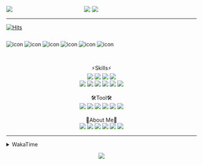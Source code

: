 
  
<p align="center">
<img src="https://capsule-render.vercel.app/api?type=Waving&color=timeGradient&height=300&section=header&text=Backend%20Developer&fontSize=90&fontAlignY=30&desc=It's%20My%20World!&descSize=40"/>

<img src="http://mazassumnida.wtf/api/v2/generate_badge?boj=keinetwork" style="float: left;  width: 40%; max-height=100%;"/>
<img src="https://github-readme-stats.vercel.app/api?username=keinetwork&hide=stars&count_private=true&show_icons=true&theme=radical&bg_color=DEG,7F7FD5,86A8E7,91eae4&title_color=fff&text_color=fff" style="float: right;  width: 55%; max-height=100%;"/>
</p>

<!--![Top Langs](https://github-readme-stats.vercel.app/api/top-langs/?username=keinetwork)-->
<!--![김영석's wakatime stats](https://github-readme-stats.vercel.app/api/wakatime?username=keinetwork)-->
---
[![Hits](https://hits.seeyoufarm.com/api/count/incr/badge.svg?url=https%3A%2F%2Fgithub.com%2Fkeinetwork%2Fkeinetwork&count_bg=%2379C83D&title_bg=%23555555&icon=&icon_color=%23E7E7E7&title=hits&edge_flat=false)](https://hits.seeyoufarm.com)

<div style="display: flex; align-items: flex-start;">
<p align="center">
<img src="https://techstack-generator.vercel.app/java-icon.svg" alt="icon" width="65" height="65" />
<img src="https://techstack-generator.vercel.app/js-icon.svg" alt="icon" width="65" height="65" />
<img src="https://techstack-generator.vercel.app/github-icon.svg" alt="icon" width="65" height="65" />
<img src="https://techstack-generator.vercel.app/mysql-icon.svg" alt="icon" width="65" height="65" />
<img src="https://techstack-generator.vercel.app/python-icon.svg" alt="icon" width="65" height="65" />
<img src="https://techstack-generator.vercel.app/prettier-icon.svg" alt="icon" width="65" height="65" />
</p>
</div>

<p align="center">
<br>⚡Skills⚡<br>
<img src="https://img.shields.io/badge/Java-007396?style=flat-square&logo=Java&logoColor=white" />
<img src="https://img.shields.io/badge/Spring-6DB33F?style=flat-square&logo=Spring&logoColor=white" />
<img src="https://img.shields.io/badge/Spring Boot-6DB33F?style=flat-square&logo=SpringBoot&logoColor=white" />
<img src="https://img.shields.io/badge/Python-3776AB?style=flat-square&logo=Python&logoColor=white" /><br>
<img src="https://img.shields.io/badge/Mysql-4479A1?style=flat-square&logo=Mysql&logoColor=white" />
<img src="https://img.shields.io/badge/MariaDB-003545?style=flat-square&logo=MariaDB&logoColor=white" />
<img src="https://img.shields.io/badge/Oracle-F80000?style=flat-square&logo=Oracle&logoColor=white" />
<img src="https://img.shields.io/badge/HTML5-E34F26?style=flat-square&logo=HTML5&logoColor=white" />
<img src="https://img.shields.io/badge/CSS3-1572B6?style=flat-square&logo=CSS3&logoColor=white" />
<img src="https://img.shields.io/badge/Javascript-F7DF1E?style=flat-square&logo=Javascript&logoColor=black" />
<br><br>🛠️Tool🛠️ <br>
<img src="https://img.shields.io/badge/Git-F05032?style=flat-square&logo=Git&logoColor=white" />
<img src="https://img.shields.io/badge/Github-181717?style=flat-square&logo=Github&logoColor=white" />
<img src="https://img.shields.io/badge/Eclipse-2C2255?style=flat-square&logo=Eclipse&logoColor=white" />
<img src="https://img.shields.io/badge/IntelliJ IDEA-000000?style=flat-square&logo=IntelliJIDEA&logoColor=white" />
<img src="https://img.shields.io/badge/Visual Studio Code-007ACC?style=flat-square&logo=VisualStudioCode&logoColor=white" />
<img src="https://img.shields.io/badge/Slack-4A154B?style=flat-square&logo=Slack&logoColor=white" />
<br><br>🥳About Me🥳<br>
<img src="https://img.shields.io/badge/Gmail-EA4335?style=flat-square&logo=Gmail&logoColor=white" />
<img src="https://img.shields.io/badge/KakaoTalk-FFCD00?style=flat-square&logo=KakaoTalk&logoColor=white" />
<img src="https://img.shields.io/badge/Telegram-26A5E4?style=flat-square&logo=Telegram&logoColor=white" />
<img src="https://img.shields.io/badge/Velog-20C997?style=flat-square&logo=Velog&logoColor=white" />
<img src="https://img.shields.io/badge/Notion-000000?style=flat-square&logo=Notion&logoColor=white" />
<img src="https://img.shields.io/badge/Instagram-E4405F?style=flat-square&logo=Instagram&logoColor=white" />
</p>

---

<details>
<summary>WakaTime</summary>
<div markdown="1">

<!--START_SECTION:waka-->
![Code Time](http://img.shields.io/badge/Code%20Time-0%20secs-blue)

![Profile Views](http://img.shields.io/badge/Profile%20Views-1-blue)

**저는 아침형 인간이에요. 🐤** 

```text
🌞 아침         56 commits     ████░░░░░░░░░░░░░░░░░░░░░   18.18% 
🌆 낮　         129 commits    ██████████░░░░░░░░░░░░░░░   41.88% 
🌃 저녁         118 commits    █████████░░░░░░░░░░░░░░░░   38.31% 
🌙 밤　         5 commits      ░░░░░░░░░░░░░░░░░░░░░░░░░   1.62%

```
📅 **제가 가장 생산적인 날은 화요일이에요.** 

```text
월요일          41 commits     ███░░░░░░░░░░░░░░░░░░░░░░   13.31% 
화요일          69 commits     █████░░░░░░░░░░░░░░░░░░░░   22.4% 
수요일          50 commits     ████░░░░░░░░░░░░░░░░░░░░░   16.23% 
목요일          32 commits     ██░░░░░░░░░░░░░░░░░░░░░░░   10.39% 
금요일          65 commits     █████░░░░░░░░░░░░░░░░░░░░   21.1% 
토요일          14 commits     █░░░░░░░░░░░░░░░░░░░░░░░░   4.55% 
일요일          37 commits     ███░░░░░░░░░░░░░░░░░░░░░░   12.01%

```


📊 **저는 이번주를 이렇게 시간을 보냈어요.** 

```text
⌚︎ Timezone: Asia/Seoul

💬 프로그래밍 언어들: 
Java                     36 hrs 1 min        █████████████████░░░░░░░░   69.55% 
Groovy                   4 hrs 33 mins       ██░░░░░░░░░░░░░░░░░░░░░░░   8.81% 
JavaScript               2 hrs 21 mins       █░░░░░░░░░░░░░░░░░░░░░░░░   4.56% 
YAML                     1 hr 39 mins        ░░░░░░░░░░░░░░░░░░░░░░░░░   3.2% 
Markdown                 1 hr 33 mins        ░░░░░░░░░░░░░░░░░░░░░░░░░   3.02%

🔥 에디터들: 
Eclipse                  27 hrs 25 mins      █████████████░░░░░░░░░░░░   54.38% 
IntelliJ                 20 hrs 11 mins      ██████████░░░░░░░░░░░░░░░   40.02% 
VS Code                  2 hrs 49 mins       █░░░░░░░░░░░░░░░░░░░░░░░░   5.6%

🐱‍💻 프로젝트들: 
FinalToyProject          26 hrs 21 mins      ████████████░░░░░░░░░░░░░   51.26% 
fastcampus               17 hrs 24 mins      ████████░░░░░░░░░░░░░░░░░   33.84% 
TIL                      5 hrs 36 mins       ██░░░░░░░░░░░░░░░░░░░░░░░   10.9% 
AWSWeb                   1 hr 36 mins        ░░░░░░░░░░░░░░░░░░░░░░░░░   3.11% 
ToyProject               19 mins             ░░░░░░░░░░░░░░░░░░░░░░░░░   0.64%

💻 운영 체제들: 
Windows                  50 hrs 26 mins      █████████████████████████   100.0%

```

**저는 주로 Java 언어를 사용해요.** 

```text
Java                     3 repos             █████████████████████████   100.0%

```


**타임라인**

![Chart not found](https://raw.githubusercontent.com/keinetwork/keinetwork/main/charts/bar_graph.png) 


 Last Updated on 13/08/2022 18:46:25 UTC
<!--END_SECTION:waka-->
</div>
</details>
<p align="center">
<img src="https://capsule-render.vercel.app/api?section=footer&type=waving&color=timeGradient" />
</p>
